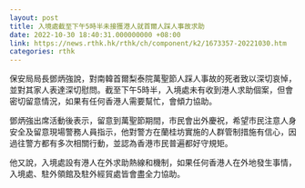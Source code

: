 ```yaml
---
layout: post
title: 入境處截至下午5時半未接獲港人就首爾人踩人事故求助
date: 2022-10-30 18:40:31.000000000 +08:00
link: https://news.rthk.hk/rthk/ch/component/k2/1673357-20221030.htm
categories: rthk
---
```


保安局局長鄧炳強說，對南韓首爾梨泰院萬聖節人踩人事故的死者致以深切哀悼，並對其家人表達深切慰問。截至下午5時半，入境處未有收到港人求助個案，但會密切留意情況，如果有任何香港人需要幫忙，會傾力協助。

鄧炳強出席活動後表示，留意到萬聖節期間，市民會出外慶祝，希望市民注意人身安全及留意現場警務人員指示，他對警方在蘭桂坊實施的人群管制措施有信心，因過往警方都有多次相關行動，並認為香港市民普遍都好守規矩。

他又說，入境處設有港人在外求助熱線和機制，如果任何香港人在外地發生事情，入境處、駐外領館及駐外經貿處皆會盡全力協助。
